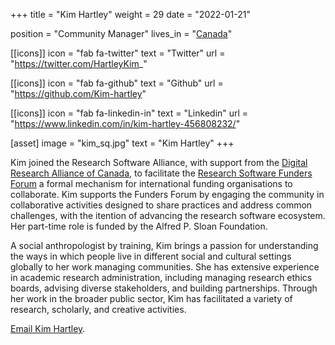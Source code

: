 +++
title = "Kim Hartley"
weight = 29
date = "2022-01-21"

position = "Community Manager"
lives_in = "[Canada](https://www.timeanddate.com/worldclock/canada/ontario)"

[[icons]]
  icon = "fab fa-twitter"
  text = "Twitter"
  url = "https://twitter.com/HartleyKim_"

[[icons]]
  icon = "fab fa-github"
  text = "Github"
  url = "https://github.com/Kim-hartley"

[[icons]]
  icon = "fab fa-linkedin-in"
  text = "Linkedin"
  url = "https://www.linkedin.com/in/kim-hartley-456808232/"

[asset]
  image = "kim_sq.jpg"
  text = "Kim Hartley"
+++

Kim joined the Research Software Alliance, with support from the [Digital Research Alliance of Canada](https://alliancecan.ca/), to facilitate the 
[Research Software Funders Forum](https://www.researchsoft.org/funders-forum/) a formal mechanism for international funding organisations to collaborate. 
Kim supports the Funders Forum by engaging the community in collaborative activities designed to share practices and address common challenges, with the 
itention of advancing the research software ecosystem. Her part-time role is funded by the Alfred P. Sloan Foundation.
 
A social anthropologist by training, Kim brings a passion for understanding the ways in which people live in different social and cultural settings 
globally to her work managing communities. She has extensive experience in academic research administration, including managing research ethics boards, 
advising diverse stakeholders, and building partnerships. Through her work in the broader public sector, Kim has facilitated a variety of research, 
scholarly, and creative activities.

[Email Kim Hartley](kimberley.hartley@alliancecan.ca).
